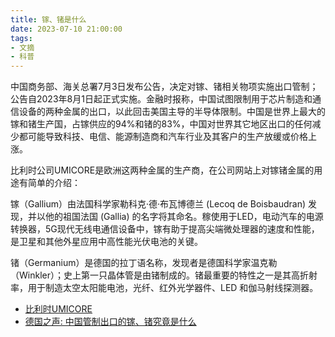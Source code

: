 ```yaml
---
title: 镓、锗是什么
date: 2023-07-10 21:00:00
tags: 
- 文摘
- 科普
---
```


中国商务部、海关总署7月3日发布公告，决定对镓、锗相关物项实施出口管制；公告自2023年8月1日起正式实施。金融时报称，中国试图限制用于芯片制造和通信设备的两种金属的出口，以此回击美国主导的半导体限制。中国是世界上最大的镓和锗生产国，占镓供应的94%和锗的83%，中国对世界其它地区出口的任何减少都可能导致科技、电信、能源制造商和汽车行业及其客户的生产放缓或价格上涨。

比利时公司UMICORE是欧洲这两种金属的生产商，在公司网站上对镓锗金属的用途有简单的介绍：

镓（Gallium）由法国科学家勒科克·德·布瓦博德兰 (Lecoq de Boisbaudran) 发现，并以他的祖国法国 (Gallia) 的名字将其命名。稼使用于LED，电动汽车的电源转换器，5G现代无线电通信设备中，镓有助于提高尖端微处理器的速度和性能，是卫星和其他外星应用中高性能光伏电池的关键。

锗（Germanium）是德国的拉丁语名称，发现者是德国科学家温克勒（Winkler）；史上第一只晶体管是由锗制成的。锗最重要的特性之一是其高折射率，用于制造太空太阳能电池，光纤、红外光学器件、LED 和伽马射线探测器。

- [比利时UMICORE](https://www.umicore.com/en/about/our-metals/)
- [德国之声: 中国管制出口的镓、锗究竟是什么](https://p.dw.com/p/4TP5W)